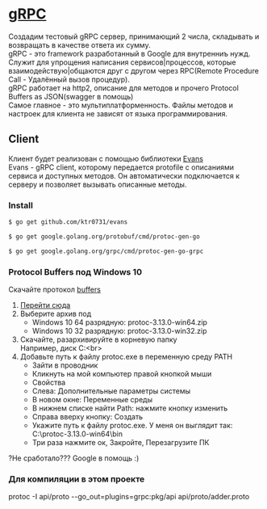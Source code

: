 # [gRPC](https://grpc.io/)
Создадим тестовый gRPC сервер, принимающий 2 числа, складывать и возвращать в качестве ответа их сумму.<br>
gRPC - это framework разработанный в Google для внутренниъ нужд. Cлужит для упрощения написания сервисов|процессов, которые взаимодействую|общаются друг с другом через RPC(Remote Procedure Call - Удалённый вызов процедур).<br>
gRPC работает на http2, описание для методов и прочего Protocol Buffers as JSON(swagger в помощь)<br>
Самое главное - это мультиплатформенность. Файлы методов и настроек для клиента не зависят от языка программирования.<br>


## Client
Клиент будет реализован с помощью библиотеки [Evans](https://github.com/ktr0731/evans)<br>
Evans - gRPC client, которому передается protofile с описаниями сервиса и доступных методов. Он автоматически подключается к серверу и позволяет вызывать описанные методы.

### Install
``` sh
$ go get github.com/ktr0731/evans
```
``` sh
$ go get google.golang.org/protobuf/cmd/protoc-gen-go
```
``` sh
$ go get google.golang.org/grpc/cmd/protoc-gen-go-grpc
```

### Protocol Buffers под Windows 10
Скачайте протокол [buffers](https://developers.google.com/protocol-buffers)<br>
1. [Перейти сюда](https://github.com/protocolbuffers/protobuf/releases/)
2. Выберите архив под <br>
    + Windows 10 64 разрядную: protoc-3.13.0-win64.zip<br>
    + Windows 10 32 разрядную: protoc-3.13.0-win32.zip<br>
3. Скачайте, разархивируйте в корневую папку<br>
Например, диск C:\<br>
4. Добавьте путь к файлу protoc.exe в переменную среду PATH 
    + Зайти в проводник
    + Кликнуть на мой компьютер правой кнопкой мыши
    + Свойства
    + Слева: Дополнительные параметры системы
    + В новом окне: Переменные среды
    + В нижнем списке найти Path: нажмите кнопку изменить
    + Справа вверху кнопку: Создать
    + Укажите путь к файлу protoc.exe. У меня он выглядит так: C:\protoc-3.13.0-win64\bin
    + Три раза нажмите ок, Закройте, Перезагрузите ПК<br>

?Не сработало??? Google в помощь :)


### Для компиляции в этом проекте
protoc -I api/proto --go_out=plugins=grpc:pkg/api api/proto/adder.proto